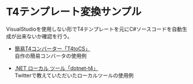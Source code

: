 T4テンプレート変換サンプル
===
VisualStudioを使用しない形でT4テンプレートを元にC#ソースコードを自動生成が出来ないか確認を行う。

* [簡易T4コンバーター「T4toCS」](Regex-sample)  
  自作の簡易コンバータの使用例

* [.NET ローカル ツール「dotnet-t4」](dotnet-t4-sample)  
  Twitterで教えていただいたローカルツールの使用例
